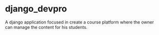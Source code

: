# django_devpro
A django application focused in create a course platform where the owner can manage the content for his students. 
